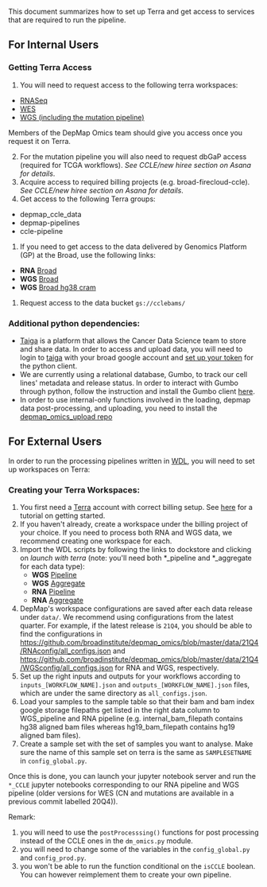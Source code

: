 This document summarizes how to set up Terra and get access to services that are required to run the pipeline.

## For Internal Users <a name="internal-users"></a>

### Getting Terra Access

1. You will need to request access to the following terra workspaces:
  - [RNASeq](https://app.terra.bio/#workspaces/broad-firecloud-ccle/DepMap_hg38_RNAseq)
  - [WES](https://app.terra.bio/#workspaces/broad-firecloud-ccle/DepMap_WES_CN_hg38)
  - [WGS (including the mutation pipeline)](https://app.terra.bio/#workspaces/broad-firecloud-ccle/DepMap_WGS_CN)

Members of the DepMap Omics team should give you access once you request it on Terra.

2. For the mutation pipeline you will also need to request dbGaP access (required for TCGA workflows). *See CCLE/new hiree section on Asana for details*.
3. Acquire access to required billing projects (e.g. broad-firecloud-ccle). *See CCLE/new hiree section on Asana for details*.
4. Get access to the following Terra groups:
  - depmap_ccle_data
  - depmap-pipelines
  - ccle-pipeline
1. If you need to get access to the data delivered by Genomics Platform (GP) at the Broad, use the following links:
  - __RNA__ [Broad](https://app.terra.bio/#workspaces/terra-broad-cancer-prod/CCLE_DepMap_RNAseq)
  - __WGS__ [Broad](https://app.terra.bio/#workspaces/terra-broad-cancer-prod/DepMap_WGS)
  - __WGS__ [Broad hg38 cram](https://app.terra.bio/#workspaces/broad-genomics-data/DepMap_WGS)
1. Request access to the data bucket `gs://cclebams/`


### Additional python dependencies:
- [Taiga](https://cds.team/taiga) is a platform that allows the Cancer Data Science team to store and share data. In order to access and upload data, you will need to login to [taiga](https://cds.team/taiga) with your broad google account and [set up your token](https://github.com/broadinstitute/taigapy#prerequisites) for the python client.
- We are currently using a relational database, Gumbo, to track our cell lines' metadata and release status. In order to interact with Gumbo through python, follow the instruction and install the Gumbo client [here](https://github.com/broadinstitute/gumbo_client).
- In order to use internal-only functions involved in the loading, depmap data post-processing, and uploading, you need to install the [depmap_omics_upload repo](https://github.com/broadinstitute/depmap_omics_upload)


## For External Users <a name="external-users"></a>

In order to run the processing pipelines written in [WDL](https://software.broadinstitute.org/wdl/documentation/), you will need to set up workspaces on Terra:

### Creating your Terra Workspaces:

1. You first need a [Terra](https://app.terra.bio/#) account with correct billing setup. See [here](https://support.terra.bio/hc/en-us/articles/360034677651-Account-setup-and-exploring-Terra) for a tutorial on getting started.
2. If you haven't already, create a workspace under the billing project of your choice. If you need to process both RNA and WGS data, we recommend creating one workspace for each. 
3. Import the WDL scripts by following the links to dockstore and clicking on *launch with terra* (note: you'll need both *_pipeline and *_aggregate for each data type):
    - __WGS__ [Pipeline](https://dockstore.org/workflows/github.com/broadinstitute/depmap_omics/WGS_pipeline)
    - __WGS__ [Aggregate](https://dockstore.org/workflows/github.com/broadinstitute/depmap_omics/WGS_aggregate)
    - __RNA__ [Pipeline](https://dockstore.org/workflows/github.com/broadinstitute/depmap_omics/RNA_pipeline)
    - __RNA__ [Aggregate](https://dockstore.org/workflows/github.com/broadinstitute/depmap_omics/RNA_aggregate)
4. DepMap's workspace configurations are saved after each data release under `data/`. We recommend using configurations from the latest quarter. For example, if the latest release is `21Q4`, you should be able to find the configurations in https://github.com/broadinstitute/depmap_omics/blob/master/data/21Q4/RNAconfig/all_configs.json and https://github.com/broadinstitute/depmap_omics/blob/master/data/21Q4/WGSconfig/all_configs.json for RNA and WGS, respectively.
5. Set up the right inputs and outputs for your workflows according to `inputs_[WORKFLOW_NAME].json` and `outputs_[WORKFLOW_NAME].json` files, which are under the same directory as `all_configs.json`.
6. Load your samples to the sample table so that their bam and bam index google storage filepaths get listed in the right data column to WGS_pipeline and RNA pipeline (e.g. internal_bam_filepath contains hg38 aligned bam files whereas hg19_bam_filepath contains hg19 aligned bam files). 
7. Create a sample set with the set of samples you want to analyse. Make sure the name of this sample set on terra is the same as `SAMPLESETNAME` in `config_global.py`.

Once this is done, you can launch your jupyter notebook server and run the `*_CCLE` jupyter notebooks corresponding to our RNA pipeline and WGS pipeline (older versions for WES (CN and mutations are available in a previous commit labelled 20Q4)).

Remark:
  1. you will need to use the `postProcesssing()` functions for post processing instead of the CCLE ones in the `dm_omics.py` module.
  2. you will need to change some of the variables in the `config_global.py` and `config_prod.py`.
  3. you won't be able to run the function conditional on the `isCCLE` boolean. You can however reimplement them to create your own pipeline.
